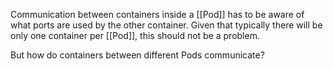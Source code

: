 Communication between containers inside a [[Pod]] has to be aware of what ports are used by the other container. Given that typically there will be only one container per [[Pod]], this should not be a problem.

But how do containers between different Pods communicate?